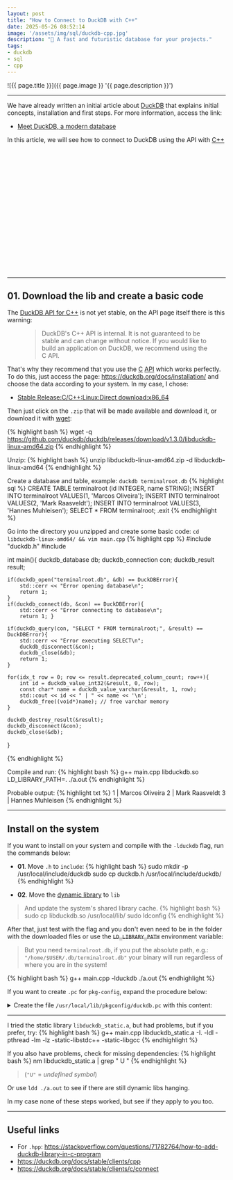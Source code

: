 ```yaml
---
layout: post
title: "How to Connect to DuckDB with C++"
date: 2025-05-26 08:52:14
image: '/assets/img/sql/duckdb-cpp.jpg'
description: "🚀 A fast and futuristic database for your projects."
tags:
- duckdb
- sql
- cpp
---
```


![{{ page.title }}]({{ page.image }} '{{ page.description }}')

---

We have already written an initial article about [DuckDB](https://terminalroot.com/meet-duckdb-a-modern-database/) that explains initial concepts, installation and first steps. For more information, access the link:
+ [Meet DuckDB, a modern database](https://terminalroot.com/meet-duckdb-a-modern-database/)

In this article, we will see how to connect to DuckDB using the API with [C++](https://terminalroot.com/tags#cpp)


<!-- SQUARE - GAMES ROOT -->
<script async src="//pagead2.googlesyndication.com/pagead/js/adsbygoogle.js"></script>
<ins class="adsbygoogle"
style="display:inline-block;width:336px;height:280px"
data-ad-client="ca-pub-2838251107855362"
data-ad-slot="5351066970"></ins>
<script>
(adsbygoogle = window.adsbygoogle || []).push({});
</script>

---

## 01. Download the lib and create a basic code
The [DuckDB API for C++](https://duckdb.org/docs/stable/clients/cpp) is not yet stable, on the API page itself there is this warning:

<figure>
<blockquote class="blockquote p-3 bg-danger bg-opacity-10 rounded">
<p>DuckDB's C++ API is internal. It is not guaranteed to be stable and can change without notice. If you would like to build an application on DuckDB, we recommend using the C API.</p>
</blockquote>
</figure>

That's why they recommend that you use the [C](https://duckdb.org/docs/stable/clients/c/connect) [API](https://terminalroot.com/tags#clanguage) which works perfectly. To do this, just access the page: <https://duckdb.org/docs/installation/> and choose the data according to your system. In my case, I chose:
+ [Stable Release:C/C++:Linux:Direct download:x86\_64](https://duckdb.org/docs/installation/?version=stable&environment=cplusplus&platform=linux&download_method=direct&architecture=x86_64)

Then just click on the `.zip` that will be made available and download it, or download it with [wget](https://www.gnu.org/software/wget/):

{% highlight bash %}
wget -q https://github.com/duckdb/duckdb/releases/download/v1.3.0/libduckdb-linux-amd64.zip
{% endhighlight %}

Unzip:
{% highlight bash %}
unzip libduckdb-linux-amd64.zip -d libduckdb-linux-amd64
{% endhighlight %}

Create a database and table, example: `duckdb terminalroot.db`
{% highlight sql %}
CREATE TABLE terminalroot (id INTEGER, name STRING);
INSERT INTO terminalroot VALUES(1, 'Marcos Oliveira');
INSERT INTO terminalroot VALUES(2, 'Mark Raasveldt');
INSERT INTO terminalroot VALUES(3, 'Hannes Muhleisen');
SELECT * FROM terminalroot;
.exit
{% endhighlight %}

Go into the directory you unzipped and create some basic code: `cd libduckdb-linux-amd64/ && vim main.cpp`
{% highlight cpp %}
#include "duckdb.h"
#include <iostream>

int main(){
    duckdb_database db;
    duckdb_connection con;
    duckdb_result result;

    if(duckdb_open("terminalroot.db", &db) == DuckDBError){
        std::cerr << "Error opening database\n";
        return 1;
    }
    if(duckdb_connect(db, &con) == DuckDBError){
        std::cerr << "Error connecting to database\n";
        return 1; } 

    if(duckdb_query(con, "SELECT * FROM terminalroot;", &result) == DuckDBError){ 
        std::cerr << "Error executing SELECT\n"; 
        duckdb_disconnect(&con); 
        duckdb_close(&db); 
        return 1; 
    } 

    for(idx_t row = 0; row <= result.deprecated_column_count; row++){ 
        int id = duckdb_value_int32(&result, 0, row); 
        const char* name = duckdb_value_varchar(&result, 1, row); 
        std::cout << id << " | " << name << '\n'; 
        duckdb_free((void*)name); // free varchar memory 
    } 

    duckdb_destroy_result(&result); 
    duckdb_disconnect(&con);
    duckdb_close(&db);
}

{% endhighlight %}

Compile and run:
{% highlight bash %}
g++ main.cpp libduckdb.so
LD_LIBRARY_PATH=. ./a.out
{% endhighlight %}

Probable output:
{% highlight txt %}
1 | Marcos Oliveira
2 | Mark Raasveldt
3 | Hannes Muhleisen
{% endhighlight %}

---

## Install on the system
If you want to install on your system and compile with the `-lduckdb` flag, run the commands below:

+ **01**. Move `.h` to `include`:
{% highlight bash %}
sudo mkdir -p /usr/local/include/duckdb
sudo cp duckdb.h /usr/local/include/duckdb/
{% endhighlight %}

+ **02**. Move the [dynamic library](https://terminalroot.com/difference-between-static-and-dynamic-libraries/) to `lib`
> And update the system's shared library cache.
{% highlight bash %}
sudo cp libduckdb.so /usr/local/lib/
sudo ldconfig
{% endhighlight %}

After that, just test with the flag and you don't even need to be in the folder with the downloaded files or use the ~~`LD_LIBRARY_PATH`~~ environment variable:
> But you need `terminalroot.db`, if you put the absolute path, e.g.: `"/home/$USER/.db/terminalroot.db"` your binary will run regardless of where you are in the system!

{% highlight bash %}
g++ main.cpp -lduckdb
./a.out
{% endhighlight %}

If you want to create `.pc` for `pkg-config`, expand the procedure below:

<details> 
<summary>Create the file <code>/usr/local/lib/pkgconfig/duckdb.pc</code> with this content:</summary>

{% highlight pc %}
prefix=/usr/local
exec_prefix=${prefix}
libdir=${exec_prefix}/lib
includedir=${prefix}/include

Name: DuckDB
Description: DuckDB embedded database
Version: 1.2.1
Libs: -L${libdir} -lduckdb
Cflags: -I${includedir}/duckdb
{% endhighlight %}

<p>Save with:</p>

{% highlight bash %}
sudo mkdir -p /usr/local/lib/pkgconfig
sudo vim /usr/local/lib/pkgconfig/duckdb.pc
# paste the above content
{% endhighlight %}

<p>Refresh the cache:</p>

{% highlight bash %}
export PKG_CONFIG_PATH=/usr/local/lib/pkgconfig:$PKG_CONFIG_PATH
{% endhighlight %}

</details>


<!-- RECTANGLE LARGE -->
<script async src="https://pagead2.googlesyndication.com/pagead/js/adsbygoogle.js"></script>
<!-- Informat -->
<ins class="adsbygoogle"
style="display:block"
data-ad-client="ca-pub-2838251107855362"
data-ad-slot="2327980059"
data-ad-format="auto"
data-full-width-responsive="true"></ins>
<script>
(adsbygoogle = window.adsbygoogle || []).push({});
</script>

---

I tried the static library `libduckdb_static.a`, but had problems, but if you prefer, try:
{% highlight bash %}
g++ main.cpp libduckdb_static.a -I. -ldl -pthread -lm -lz -static-libstdc++ -static-libgcc
{% endhighlight %}

If you also have problems, check for missing dependencies:
{% highlight bash %}
nm libduckdb_static.a | grep " U "
{% endhighlight %}
> (`"U"` = *undefined symbol*)

Or use `ldd ./a.out` to see if there are still dynamic libs hanging.

In my case none of these steps worked, but see if they apply to you too.

---

## Useful links
+ For `.hpp`: <https://stackoverflow.com/questions/71782764/how-to-add-duckdb-library-in-c-program>
+ <https://duckdb.org/docs/stable/clients/cpp>
+ <https://duckdb.org/docs/stable/clients/c/connect>

